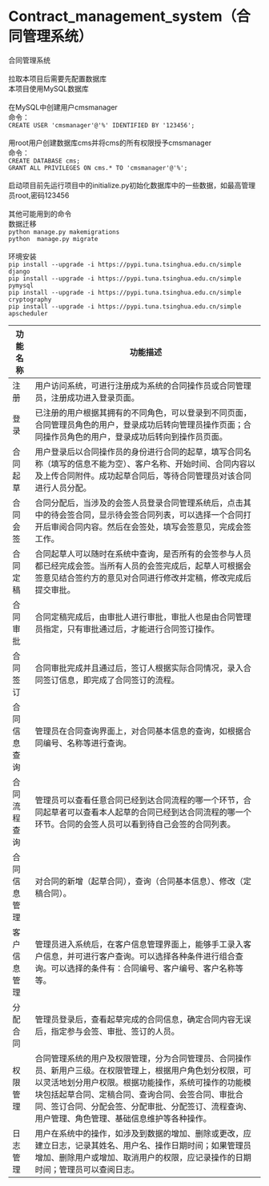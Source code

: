 # Contract_management_system（合同管理系统）
合同管理系统<br>
<br>
拉取本项目后需要先配置数据库<br>
本项目使用MySQL数据库<br>
<br>
在MySQL中创建用户cmsmanager<br>
命令：<br>
`CREATE USER 'cmsmanager'@'%' IDENTIFIED BY '123456';`<br>
<br>
用root用户创建数据库cms并将cms的所有权限授予cmsmanager<br>
命令：<br>
`CREATE DATABASE cms;`<br>
`GRANT ALL PRIVILEGES ON cms.* TO 'cmsmanager'@'%';`<br>
<br>
启动项目前先运行项目中的initialize.py初始化数据库中的一些数据，如最高管理员root,密码123456<br>
<br>
其他可能用到的命令<br>
数据迁移<br>
`python manage.py makemigrations`<br>
`python  manage.py migrate`<br>
<br>
环境安装<br>
`pip install --upgrade -i https://pypi.tuna.tsinghua.edu.cn/simple django` <br>
`pip install --upgrade -i https://pypi.tuna.tsinghua.edu.cn/simple pymysql` <br>
`pip install --upgrade -i https://pypi.tuna.tsinghua.edu.cn/simple cryptography` <br>
`pip install --upgrade -i https://pypi.tuna.tsinghua.edu.cn/simple apscheduler` <br>


|	功能名称|	功能描述|
|-----------|--------|
|	注册|	用户访问系统，可进行注册成为系统的合同操作员或合同管理员，注册成功进入登录页面。|
|登录|已注册的用户根据其拥有的不同角色，可以登录到不同页面，合同管理员角色的用户，登录成功后转向管理员操作页面；合同操作员角色的用户，登录成功后转向到操作员页面。|
|合同起草|	用户登录后以合同操作员的身份进行合同的起草，填写合同名称（填写的信息不能为空）、客户名称、开始时间、合同内容以及上传合同附件。成功起草合同后，等待合同管理员对该合同进行人员分配。|
|合同会签|	合同分配后，当涉及的会签人员登录合同管理系统后，点击其中的待会签合同，显示待会签合同列表，可以选择一个合同打开后审阅合同内容。然后在会签处，填写会签意见，完成会签工作。 |
|合同定稿|	合同起草人可以随时在系统中查询，是否所有的会签参与人员都已经完成会签。当所有人员的会签完成后，起草人可根据会签意见结合签约方的意见对合同进行修改并定稿，修改完成后提交审批。 |
|合同审批|	合同定稿完成后，由审批人进行审批，审批人也是由合同管理员指定，只有审批通过后，才能进行合同签订操作。|
|合同签订|	合同审批完成并且通过后，签订人根据实际合同情况，录入合同签订信息，即完成了合同签订的流程。|
|合同信息查询|	管理员在合同查询界面上，对合同基本信息的查询，如根据合同编号、名称等进行查询。 |
|合同流程查询|	管理员可以查看任意合同已经到达合同流程的哪一个环节，合同起草者可以查看本人起草的合同已经到达合同流程的哪一个环节。合同的会签人员可以看到待自己会签的合同列表。| 
|合同信息管理|	对合同的新增（起草合同），查询（合同基本信息）、修改（定稿合同）。|
|客户信息管理|	管理员进入系统后，在客户信息管理界面上，能够手工录入客户信息，并可进行客户查询。可以选择各种条件进行组合查询。可以选择的条件有：合同编号、客户编号、客户名称等等。|
|分配合同|	管理员登录后，查看起草完成的合同信息，确定合同内容无误后，指定参与会签、审批、签订的人员。|
|权限管理|	合同管理系统的用户及权限管理，分为合同管理员、合同操作员、新用户三级。在权限管理上，根据用户角色划分权限，可以灵活地划分用户权限。根据功能操作，系统可操作的功能模块包括起草合同、定稿合同、查询合同、会签合同、审批合同、签订合同、分配会签、分配审批、分配签订、流程查询、用户管理、角色管理、基础信息维护等各种操作。 |
|日志管理|	用户在系统中的操作，如涉及到数据的增加、删除或更改，应建立日志，记录其姓名、用户名、操作日期时间；如果管理员增加、删除用户或增加、取消用户的权限，应记录操作的日期时间；管理员可以查阅日志。 |
